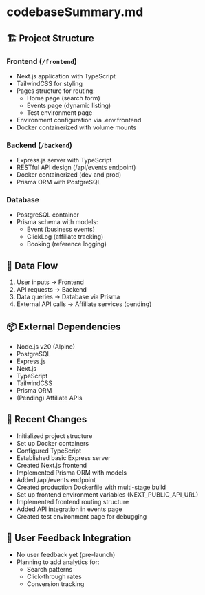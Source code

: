 # codebaseSummary.md

## 🏗 Project Structure

### Frontend (`/frontend`)
- Next.js application with TypeScript
- TailwindCSS for styling
- Pages structure for routing:
  - Home page (search form)
  - Events page (dynamic listing)
  - Test environment page
- Environment configuration via .env.frontend
- Docker containerized with volume mounts

### Backend (`/backend`)
- Express.js server with TypeScript
- RESTful API design (/api/events endpoint)
- Docker containerized (dev and prod)
- Prisma ORM with PostgreSQL

### Database
- PostgreSQL container
- Prisma schema with models:
  - Event (business events)
  - ClickLog (affiliate tracking)
  - Booking (reference logging)

## 🔄 Data Flow
1. User inputs → Frontend
2. API requests → Backend
3. Data queries → Database via Prisma
4. External API calls → Affiliate services (pending)

## 📦 External Dependencies
- Node.js v20 (Alpine)
- PostgreSQL
- Express.js
- Next.js
- TypeScript
- TailwindCSS
- Prisma ORM
- (Pending) Affiliate APIs

## 🔄 Recent Changes
- Initialized project structure
- Set up Docker containers
- Configured TypeScript
- Established basic Express server
- Created Next.js frontend
- Implemented Prisma ORM with models
- Added /api/events endpoint
- Created production Dockerfile with multi-stage build
- Set up frontend environment variables (NEXT_PUBLIC_API_URL)
- Implemented frontend routing structure
- Added API integration in events page
- Created test environment page for debugging

## 👥 User Feedback Integration
- No user feedback yet (pre-launch)
- Planning to add analytics for:
  - Search patterns
  - Click-through rates
  - Conversion tracking
